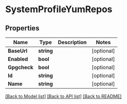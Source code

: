 # SystemProfileYumRepos

## Properties

Name | Type | Description | Notes
------------ | ------------- | ------------- | -------------
**BaseUrl** | **string** |  | [optional] 
**Enabled** | **bool** |  | [optional] 
**Gpgcheck** | **bool** |  | [optional] 
**Id** | **string** |  | [optional] 
**Name** | **string** |  | [optional] 

[[Back to Model list]](../README.md#documentation-for-models) [[Back to API list]](../README.md#documentation-for-api-endpoints) [[Back to README]](../README.md)


